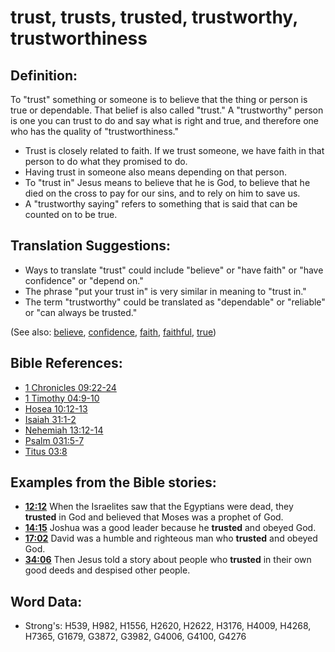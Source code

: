 # trust, trusts, trusted, trustworthy, trustworthiness #

## Definition: ##

To "trust" something or someone is to believe that the thing or person is true or dependable. That belief is also called "trust." A "trustworthy" person is one you can trust to do and say what is right and true, and therefore one who has the quality of "trustworthiness."

* Trust is closely related to faith. If we trust someone, we have faith in that person to do what they promised to do.
* Having trust in someone also means depending on that person.
* To "trust in" Jesus means to believe that he is God, to believe that he died on the cross to pay for our sins, and to rely on him to save us.
* A "trustworthy saying" refers to something that is said that can be counted on to be true.

## Translation Suggestions: ##

* Ways to translate "trust" could include "believe" or "have faith" or "have confidence" or "depend on."
* The phrase "put your trust in" is very similar in meaning to "trust in."
* The term "trustworthy" could be translated as "dependable" or "reliable" or "can always be trusted."

(See also: [believe](../kt/believe.md), [confidence](../other/confidence.md), [faith](../kt/faith.md), [faithful](../kt/faithful.md), [true](../kt/true.md))

## Bible References: ##

* [1 Chronicles 09:22-24](rc://en/tn/help/1ch/09/22)
* [1 Timothy 04:9-10](rc://en/tn/help/1ti/04/09)
* [Hosea 10:12-13](rc://en/tn/help/hos/10/12)
* [Isaiah 31:1-2](rc://en/tn/help/isa/31/01)
* [Nehemiah 13:12-14](rc://en/tn/help/neh/13/12)
* [Psalm 031:5-7](rc://en/tn/help/psa/031/005)
* [Titus 03:8](rc://en/tn/help/tit/03/08)

## Examples from the Bible stories: ##

* __[12:12](rc://en/tn/help/obs/12/12)__ When the Israelites saw that the Egyptians were dead, they __trusted__  in God and believed that Moses was a prophet of God.
* __[14:15](rc://en/tn/help/obs/14/15)__ Joshua was a good leader because he __trusted__  and obeyed God.
* __[17:02](rc://en/tn/help/obs/17/02)__ David was a humble and righteous man who __trusted__  and obeyed God.
* __[34:06](rc://en/tn/help/obs/34/06)__ Then Jesus told a story about people who __trusted__  in their own good deeds and despised other people.


## Word Data: ##

* Strong's: H539, H982, H1556, H2620, H2622, H3176, H4009, H4268, H7365, G1679, G3872, G3982, G4006, G4100, G4276
